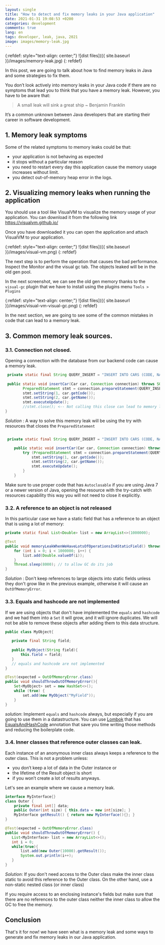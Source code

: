 ```yaml
---
layout: single
title: "How to detect and fix memory leaks in your Java application"
date: 2021-01-31 19:08:53 +0200
categories: development
comments: true
lang: en
tags: developer, leak, java, 2021
image: images/memory-leak.jpg
---
```


{:refdef: style="text-align: center;"}
![dist files]({{ site.baseurl }}/images/memory-leak.jpg)
{: refdef}

In this post, we are going to talk about how to find memory leaks in Java and some strategies to fix them. 

You don’t look actively into memory leaks in your Java code if there are no symptoms that lead you to think that you have a memory leak. However, you have to be aware that:

> A small leak will sink a great ship
> ~ Benjamin Franklin

It’s a common unknown between Java developers that are starting their career in software development. 

## 1. Memory leak symptoms

Some of the related symptoms to memory leaks could be that: 
- your application is not behaving as expected 
- it stops without a particular reason
- you need to restart every day this application cause the memory usage increases without limit. 
- you detect out-of-memory heap error in the logs.

## 2. Visualizing memory leaks when running the application

You should use a tool like VisualVM to visualize the memory usage of your application. You can download it from the following link <a href="https://visualvm.github.io/">https://visualvm.github.io/</a> 

Once you have downloaded it you can open the application and attach VisualVM to your application.

{:refdef: style="text-align: center;"}
![dist files]({{ site.baseurl }}/images/visual-vm.png)
{: refdef}

The next step is to perform the operation that causes the bad performance. Inspect the Monitor and the visual gc tab. The objects leaked will be in the old gen pool.

In the next screenshot, we can see the old gen memory thanks to the `visual-gc` plugin that we have to install using the plugins menu `Tools > Plugins`

{:refdef: style="text-align: center;"}
![dist files]({{ site.baseurl }}/images/visual-vm-visual-gc.png)
{: refdef}

In the next section, we are going to see some of the common mistakes in code that can lead to a memory leak.

## 3. Common memory leak sources.

### 3.1. Connection not closed.

Opening a connection with the database from our backend code can cause a memory leak.

```java
 private static final String QUERY_INSERT = "INSERT INTO CARS (CODE, NAME) VALUES (?, ?)";
 
 public static void insertCar(Car car, Connection connection) throws SQLException {
        PreparedStatement stmt = connection.prepareStatement(QUERY_INSERT);
        stmt.setString(1, car.getCode());
        stmt.setString(2, car.getName());
        stmt.executeUpdate();
        //stmt.close(); <-- Not calling this close can lead to memory leak 
}
```
*Solution* : A way to solve this memory leak will be using the try with resources that closes the `PreparedStatement` 

```java

 private static final String QUERY_INSERT = "INSERT INTO CARS (CODE, NAME) VALUES (?, ?)";

    public static void insertCar(Car car, Connection connection) throws SQLException {
        try (PreparedStatement stmt = connection.prepareStatement(QUERY_INSERT)) {
            stmt.setString(1, car.getCode());
            stmt.setString(2, car.getName());
            stmt.executeUpdate();
        }
    }
```
Make sure to use proper code that has `Autoclosable` if you are using Java 7 or a newer version of Java, opening the resource with the try-catch with resources capability this way you will not need to close it explicitly.

### 3.2. A reference to an object is not released

In this particular case we have a static field that has a reference to an object that is using a lot of memory:

```java
private static final List<Double> list = new ArrayList<>(1000000);

@Test
public void memoryLeakWhenWeHaveLotsOfOperationsInAStaticField() throws InterruptedException {
    for (int i = 0; i < 1000000; i++) {
        list.add(Double.valueOf(i));
    }
    Thread.sleep(8000); // to allow GC do its job
}

```
*Solution* : Don't keep references to large objects into static fields unless they don't grow like in the previous example, otherwise it will cause an `OutOfMemoryError`.

### 3.3. Equals and hashcode are not implemented 

If we are using objects that don't have implemented the `equals` and `hashcode` and we had them into a `Set` it will grow, and it will ignore duplicates. We will not be able to remove these objects after adding them to this data structure. 

```java
public class MyObject{
   
   private final String field;
   
   public MyObject(String field){
       this.field = field; 
   }
   // equals and hashcode are not implemented
}

@Test(expected = OutOfMemoryError.class)
public void shouldThrowOutOfMemoryError(){
    Set<MyObject> set = new HashSet<>();
    while (true) {
        set.add(new MyObject("MyField"));
    }
}

```
*solution*: Implement `equals` and `hashcode` always, but especially if you are going to use them in a datastructure. You can use <a href="https://projectlombok.org/">Lombok</a> that has <a href="https://projectlombok.org/features/EqualsAndHashCode">EqualsAndHashCode</a> annotation that save you time writing those methods and reducing the boilerplate code.

### 3.4. Inner classes that reference outer classes can leak. 

Each instance of an anonymous inner class always keeps a reference to the outer class. This is not a problem unless: 

- you don’t keep a lot of data in the Outer instance or
- the lifetime of the Result object is short
- if you won’t create a lot of results anyways.

Let's see an example where we cause a memory leak. 

```java
interface MyInterface{}
class Outer {
    private final int[] data;
    public Outer(int size) { this.data = new int[size]; }
    MyInterface getResult() { return new MyInterface(){}; }
}

@Test(expected = OutOfMemoryError.class)
public void shouldThrowOutOfMemoryError() {
   List<MyInterface> list = new ArrayList<>();
   int i = 0;
   while(true){
       list.add(new Outer(10000).getResult());
       System.out.println(i++);
   }
}

```
*Solution*: If you don't need access to the Outer class make the inner class static to avoid this reference to the Outer class. On the other hand, use a non-static nested class (or inner class) 

If you require access to an enclosing instance's fields but make sure that there are no references to the outer class neither the inner class to allow the GC to free the memory.

## Conclusion
That's it for now! we have seen what is a memory leak and some ways to generate and fix memory leaks in our Java application.
